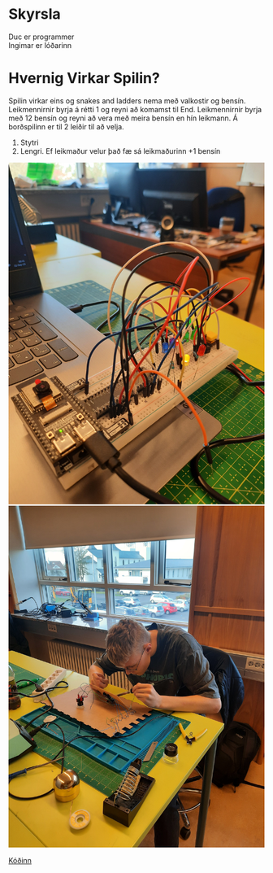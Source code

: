 # Skyrsla
Duc er programmer <br> Ingimar er lóðarinn

# Hvernig Virkar Spilin?
Spilin virkar eins og snakes and ladders nema með valkostir og bensín.
Leikmennirnir byrja á rétti 1 og reyni að komamst til End.
Leikmennirnir byrja með 12 bensín og reyni að vera með meira bensín en hín leikmann.
Á borðspilinn er til 2 leiðir til að velja.
1. Stytri <br>
2. Lengri. Ef leikmaður velur það fæ sá leikmaðurinn +1 bensín

![Mynd](https://github.com/Chicken405/Skyrsla/blob/main/20230922_094110.jpg)
![Mynd](https://github.com/Chicken405/Skyrsla/blob/main/20230922_103730.jpg)























[Kóðinn](https://github.com/Chicken405/Skyrsla/blob/main/main.py)
